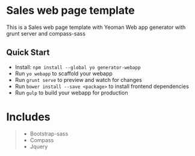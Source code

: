 # Sales web page template

This is a Sales web page template with Yeoman Web app generator with grunt server and compass-sass

## Quick Start


- Install: `npm install --global yo generator-webapp`
- Run `yo webapp` to scaffold your webapp
- Run `grunt serve` to preview and watch for changes
- Run `bower install --save <package>` to install frontend dependencies
- Run `gulp` to build your webapp for production


# Includes

> - Bootstrap-sass
> - Compass
> - Jquery




